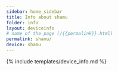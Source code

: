 ```yaml
---
sidebar: home_sidebar
title: Info about shamu
folder: info
layout: deviceinfo
# name of the page (/{{permalink}}.html)
permalink: shamu/
device: shamu
---
```

{% include templates/device_info.md %}
